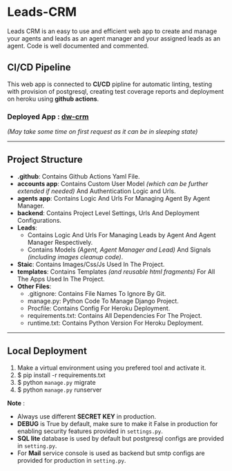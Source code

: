 # **Leads-CRM**
Leads CRM is an easy to use and efficient web app to create and manage your agents and leads as an agent manager and your assigned leads as an agent.
Code is well documented and commented.

## **CI/CD Pipeline**
This web app is connected to **CI/CD** pipline for automatic linting, testing with provision of postgresql, creating test coverage reports and deployment on heroku using **github actions**.

### **Deployed App** : [dw-crm](https://dw-crm.herokuapp.com/)
*(May take some time on first request as it can be in sleeping state)*

- - - -
## **Project Structure**
- **.github**: Contains Github Actions Yaml File.
- **accounts app**: Contains Custom User Model *(which can be further extended if needed)* And Authentication Logic and Urls.
- **agents app**: Contains Logic And Urls For Managing Agent By Agent Manager.
- **backend**: Contains Project Level Settings, Urls And Deployment Configurations.
- **Leads**: 
  - Contains Logic And Urls For Managing Leads by Agent And Agent Manager Respectively.
  - Contains Models *(Agent, Agent Manager and Lead)* And Signals *(including images cleanup code)*.
- **Staic**: Contains Images/Css/Js Used In The Project.
- **templates**: Contains Templates *(and reusable html fragments)* For All The Apps Used In The Project.
- **Other Files**:
  - .gitignore: Contains File Names To Ignore By Git.
  - manage.py: Python Code To Manage Django Project.
  - Procfile: Contains Config For Heroku Deployment.
  - requirements.txt: Contains All Dependencies For The Project.
  - runtime.txt: Contains Python Version For Heroku Deployment.
- - - -
## **Local Deployment**
1. Make a virtual environment using you prefered tool and activate it.
2. $ pip install -r requirements.txt
3. $ python `manage.py` migrate
4. $ python `manage.py` runserver
   
**Note** :
- Always use different **SECRET KEY** in production.
- **DEBUG** is True by default, make sure to make it False in production for enabling security features provided in `settings.py`.
- **SQL lite** database is used by default but postgresql configs are provided in `setting.py`.
- For **Mail** service console is used as backend but smtp configs are provided for production in `setting.py`.